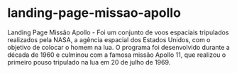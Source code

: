 # landing-page-missao-apollo
Landing Page Missão Apollo - Foi um conjunto de voos espaciais tripulados realizados pela NASA, a agência espacial dos Estados Unidos, com o objetivo de colocar o homem na lua. O programa foi desenvolvido durante a década de 1960 e culminou com a famosa missão Apollo 11, que realizou o primeiro pouso tripulado na lua em 20 de julho de 1969.
